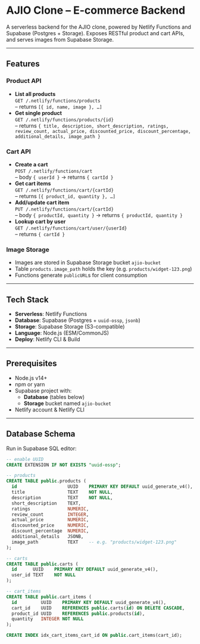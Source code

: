 # AJIO Clone – E-commerce Backend

A serverless backend for the AJIO clone, powered by Netlify Functions and Supabase (Postgres + Storage). Exposes RESTful product and cart APIs, and serves images from Supabase Storage.


---

## Features

### Product API  
- **List all products**  
  `GET /.netlify/functions/products`  
  – returns `[{ id, name, image }, …]`  
- **Get single product**  
  `GET /.netlify/functions/products/{id}`  
  – returns `{ title, description, short_description, ratings, review_count, actual_price, discounted_price, discount_percentage, additional_details, image_path }`

### Cart API  
- **Create a cart**  
  `POST /.netlify/functions/cart`  
  – body `{ userId }` → returns `{ cartId }`  
- **Get cart items**  
  `GET /.netlify/functions/cart/{cartId}`  
  – returns `[{ product_id, quantity }, …]`  
- **Add/update cart item**  
  `PUT /.netlify/functions/cart/{cartId}`  
  – body `{ productId, quantity }` → returns `{ productId, quantity }`  
- **Lookup cart by user**  
  `GET /.netlify/functions/cart/user/{userId}`  
  – returns `{ cartId }`

### Image Storage  
- Images are stored in Supabase Storage bucket `ajio-bucket`  
- Table `products.image_path` holds the key (e.g. `products/widget-123.png`)  
- Functions generate `publicURL`s for client consumption

---

## Tech Stack

- **Serverless**: Netlify Functions  
- **Database**: Supabase (Postgres + `uuid-ossp`, `jsonb`)  
- **Storage**: Supabase Storage (S3-compatible)  
- **Language**: Node.js (ESM/CommonJS)  
- **Deploy**: Netlify CLI & Build

---

## Prerequisites

- Node.js v14+  
- npm or yarn  
- Supabase project with:
  - **Database** (tables below)
  - **Storage** bucket named `ajio-bucket`
- Netlify account & Netlify CLI

---

## Database Schema

Run in Supabase SQL editor:

```sql
-- enable UUID
CREATE EXTENSION IF NOT EXISTS "uuid-ossp";

-- products
CREATE TABLE public.products (
  id                   UUID    PRIMARY KEY DEFAULT uuid_generate_v4(),
  title                TEXT    NOT NULL,
  description          TEXT    NOT NULL,
  short_description    TEXT,
  ratings              NUMERIC,
  review_count         INTEGER,
  actual_price         NUMERIC,
  discounted_price     NUMERIC,
  discount_percentage  NUMERIC,
  additional_details   JSONB,
  image_path           TEXT    -- e.g. "products/widget-123.png"
);

-- carts
CREATE TABLE public.carts (
  id      UUID    PRIMARY KEY DEFAULT uuid_generate_v4(),
  user_id TEXT    NOT NULL
);

-- cart_items
CREATE TABLE public.cart_items (
  id         UUID    PRIMARY KEY DEFAULT uuid_generate_v4(),
  cart_id    UUID    REFERENCES public.carts(id) ON DELETE CASCADE,
  product_id UUID    REFERENCES public.products(id),
  quantity   INTEGER NOT NULL
);

CREATE INDEX idx_cart_items_cart_id ON public.cart_items(cart_id);
